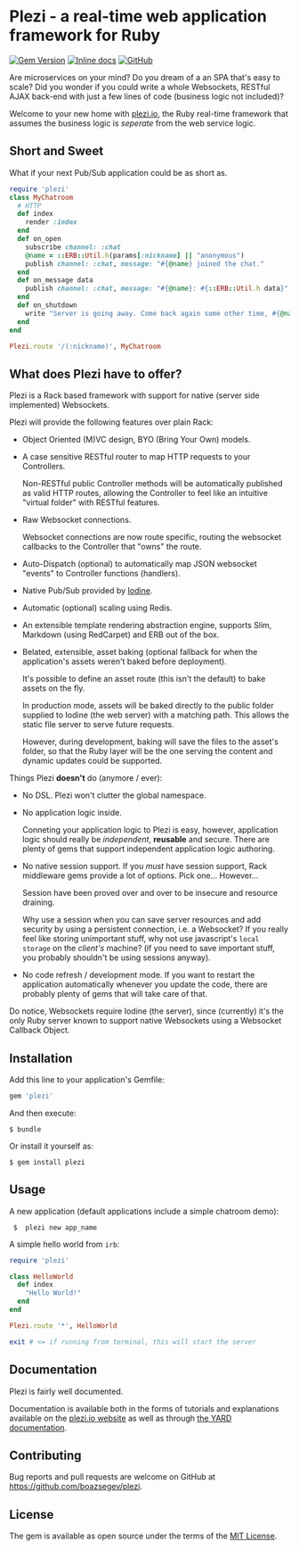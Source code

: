 # Plezi - a real-time web application framework for Ruby

[![Gem Version](https://badge.fury.io/rb/plezi.svg)](https://badge.fury.io/rb/plezi)
[![Inline docs](http://inch-ci.org/github/boazsegev/plezi.svg?branch=master)](http://www.rubydoc.info/github/boazsegev/plezi/master/frames)
[![GitHub](https://img.shields.io/badge/GitHub-Open%20Source-blue.svg)](https://github.com/boazsegev/plezi)

Are microservices on your mind? Do you dream of a an SPA that's easy to scale? Did you wonder if you could write a whole Websockets, RESTful AJAX back-end with just a few lines of code (business logic not included)?

Welcome to your new home with [plezi.io](http://www.plezi.io), the Ruby real-time framework that assumes the business logic is *seperate* from the web service logic.

## Short and Sweet

What if your next Pub/Sub application could be as short as.

```ruby
require 'plezi'
class MyChatroom
  # HTTP
  def index
    render :index
  end
  def on_open
    subscribe channel: :chat
    @name = ::ERB::Util.h(params[:nickname] || "anonymous")
    publish channel: :chat, message: "#{@name} joined the chat."
  end
  def on_message data
    publish channel: :chat, message: "#{@name}: #{::ERB::Util.h data}"
  end
  def on_shutdown
    write "Server is going away. Come back again some other time, #{@name}."
  end
end

Plezi.route '/(:nickname)', MyChatroom
```

## What does Plezi have to offer?

Plezi is a Rack based framework with support for native (server side implemented) Websockets.

Plezi will provide the following features over plain Rack:

* Object Oriented (M)VC design, BYO (Bring Your Own) models.

* A case sensitive RESTful router to map HTTP requests to your Controllers.

    Non-RESTful public Controller methods will be automatically published as valid HTTP routes, allowing the Controller to feel like an intuitive "virtual folder" with RESTful features.

* Raw Websocket connections.

    Websocket connections are now route specific, routing the websocket callbacks to the Controller that "owns" the route.

* Auto-Dispatch (optional) to automatically map JSON websocket "events" to Controller functions (handlers).

* Native Pub/Sub provided by [Iodine](https://github.com/boazsegev/iodine).

* Automatic (optional) scaling using Redis.

* An extensible template rendering abstraction engine, supports Slim, Markdown (using RedCarpet) and ERB out of the box.

* Belated, extensible, asset baking (optional fallback for when the application's assets weren't baked before deployment).

    It's possible to define an asset route (this isn't the default) to bake assets on the fly.

    In production mode, assets will be baked directly to the public folder supplied to Iodine (the web server) with a matching path. This allows the static file server to serve future requests.

    However, during development, baking will save the files to the asset's folder, so that the Ruby layer will be the one serving the content and dynamic updates could be supported.

Things Plezi **doesn't** do (anymore / ever):

* No DSL. Plezi won't clutter the global namespace.

* No application logic inside.

    Conneting your application logic to Plezi is easy, however, application logic should really be *independent*, **reusable** and secure. There are plenty of gems that support independent application logic authoring.

* No native session support. If you *must* have session support, Rack middleware gems provide a lot of options. Pick one... However...

    Session have been proved over and over to be insecure and resource draining.

    Why use a session when you can save server resources and add security by using a persistent connection, i.e. a Websocket? If you really feel like storing unimportant stuff, why not use javascript's `local storage` on the *client's* machine? (if you need to save important stuff, you probably shouldn't be using sessions anyway).

* No code refresh / development mode. If you want to restart the application automatically whenever you update the code, there are probably plenty of gems that will take care of that.

Do notice, Websockets require Iodine (the server), since (currently) it's the only Ruby server known to support native Websockets using a Websocket Callback Object.

## Installation

Add this line to your application's Gemfile:

```ruby
gem 'plezi'
```

And then execute:

    $ bundle

Or install it yourself as:

    $ gem install plezi

## Usage

A new application (default applications include a simple chatroom demo):

     $  plezi new app_name

A simple hello world from `irb`:

```ruby
require 'plezi'

class HelloWorld
  def index
    "Hello World!"
  end
end

Plezi.route '*', HelloWorld

exit # <= if running from terminal, this will start the server
```

## Documentation

Plezi is fairly well documented.

Documentation is available both in the forms of tutorials and explanations available on the [plezi.io website](http://www.plezi.io) as well as through [the YARD documentation](http://www.rubydoc.info/gems/plezi).

## Contributing

Bug reports and pull requests are welcome on GitHub at https://github.com/boazsegev/plezi.

## License

The gem is available as open source under the terms of the [MIT License](http://opensource.org/licenses/MIT).
